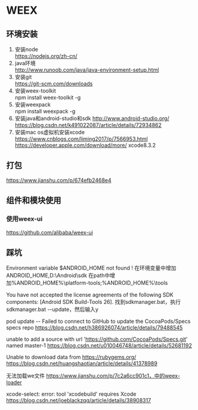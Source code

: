 # WEEX
## 环境安装
1. 安装node  
https://nodejs.org/zh-cn/
2. java环境  
http://www.runoob.com/java/java-environment-setup.html
3. 安装git  
https://git-scm.com/downloads
4. 安装weex-toolkit  
npm install weex-toolkit -g
5. 安装weexpack  
npm install weexpack -g
6. 安装java和android-studio和sdk
http://www.android-studio.org/
https://blog.csdn.net/k491022087/article/details/72934862
7. 安装mac os虚拟机安装xcode
https://www.cnblogs.com/liming2017/p/7566953.html
https://developer.apple.com/download/more/
xcode8.3.2

## 打包
https://www.jianshu.com/p/674efb2468e4


## 组件和模块使用
### 使用weex-ui
https://github.com/alibaba/weex-ui


## 踩坑
Environment variable $ANDROID_HOME not found !
在环境变量中增加ANDROID_HOME,D:\Android\sdk
在path中增加%ANDROID_HOME%\platform-tools;%ANDROID_HOME%\tools

You have not accepted the license agreements of the following SDK components:
[Android SDK Build-Tools 26].
找到sdkmanager.bat，执行sdkmanager.bat --update，然后输入y

pod update -- Failed to connect to GitHub to update the CocoaPods/Specs specs repo
https://blog.csdn.net/h386926074/article/details/79488545

unable to add a source with url 'https://github.com/CocoaPods/Specs.git' named master-1
https://blog.csdn.net/u010046748/article/details/52681192

Unable to download data from https://rubygems.org/
https://blog.csdn.net/huangshaotian/article/details/41378989

无法加载we文件
https://www.jianshu.com/p/7c2a6cc901c1，中的weex-loader

xcode-select: error: tool 'xcodebuild' requires Xcode
https://blog.csdn.net/joeblackzqq/article/details/38908317


